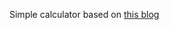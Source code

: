 Simple calculator based on [this blog](https://www.sitepoint.com/react-tutorial-build-calculator-app/)
